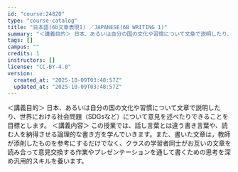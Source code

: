 ```yaml
---
id: "course:24820"
type: "course-catalog"
title: "日本語(6b文章表現1) ／JAPANESE(6B WRITING 1)"
summary: "＜講義目的＞ 日本、あるいは自分の国の文化や習慣について文章で説明したり、世界における社会問題（SDGsなど）について意見を述べたりできることを目標とします。 ＜講義内容＞ この授業では、話し言葉とは違う書き言葉や、読む人を納得させる論理的…"
tags: []
campus: ""
credits: 1
instructors: []
license: "CC-BY-4.0"
version:
  created_at: "2025-10-09T03:48:57Z"
  updated_at: "2025-10-09T03:48:57Z"
---
```

＜講義目的＞ 日本、あるいは自分の国の文化や習慣について文章で説明したり、世界における社会問題（SDGsなど）について意見を述べたりできることを目標とします。 ＜講義内容＞ この授業では、話し言葉とは違う書き言葉や、読む人を納得させる論理的な書き方を学んでいきます。また、書いた文章は，教師が添削したものを参考にするだけでなく、クラスの学習者同士がお互いの文章を読み合って意見交換する作業やプレゼンテーションを通して書くための思考を深め汎用的スキルを養います。
